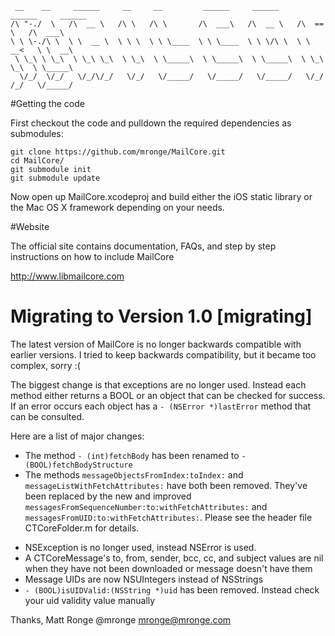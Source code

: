      __    __     ______     __     __         ______     ______     ______     ______    
    /\ "-./  \   /\  __ \   /\ \   /\ \       /\  ___\   /\  __ \   /\  == \   /\  ___\   
    \ \ \-./\ \  \ \  __ \  \ \ \  \ \ \____  \ \ \____  \ \ \/\ \  \ \  __<   \ \  __\   
     \ \_\ \ \_\  \ \_\ \_\  \ \_\  \ \_____\  \ \_____\  \ \_____\  \ \_\ \_\  \ \_____\ 
      \/_/  \/_/   \/_/\/_/   \/_/   \/_____/   \/_____/   \/_____/   \/_/ /_/   \/_____/ 
                                                                                      

#Getting the code

First checkout the code and pulldown the required dependencies as submodules:

    git clone https://github.com/mronge/MailCore.git
    cd MailCore/
    git submodule init
    git submodule update

Now open up MailCore.xcodeproj and build either the iOS static library or the Mac OS X framework depending on your needs.

#Website

The official site contains documentation, FAQs, and step by step instructions on how to include MailCore

http://www.libmailcore.com

# Migrating to Version 1.0 [migrating]

The latest version of MailCore is no longer backwards compatible with earlier versions. I tried to keep backwards compatibility, but it became too complex, sorry :(

The biggest change is that exceptions are no longer used. Instead each method either returns a BOOL or an object that can be checked for success. If an error occurs each object has a `- (NSError *)lastError` method that can be consulted.

Here are a list of major changes:

* The method `- (int)fetchBody` has been renamed to `- (BOOL)fetchBodyStructure`
* The methods `messageObjectsFromIndex:toIndex:` and `messageListWithFetchAttributes:` have both been removed. They've been replaced by the new and improved `messagesFromSequenceNumber:to:withFetchAttributes:` and `messagesFromUID:to:withFetchAttributes:`. Please see the header file CTCoreFolder.m for details.
- NSException is no longer used, instead NSError is used.
- A CTCoreMessage's to, from, sender, bcc, cc, and subject values are nil when they have not been downloaded or message doesn't have them
- Message UIDs are now NSUIntegers instead of NSStrings
- `- (BOOL)isUIDValid:(NSString *)uid` has been removed. Instead check your uid validity value manually

Thanks,
Matt Ronge
@mronge
mronge@mronge.com
